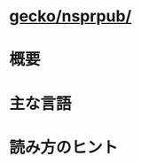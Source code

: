 # [gecko/nsprpub/](http://mxr.mozilla.org/mozilla-b2g28_v1_3/source/nsprpub/)

# 概要

# 主な言語

# 読み方のヒント
